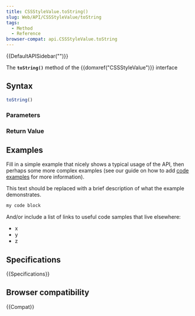 ```yaml
---
title: CSSStyleValue.toString()
slug: Web/API/CSSStyleValue/toString
tags:
  - Method
  - Reference
browser-compat: api.CSSStyleValue.toString
---
```

{{DefaultAPISidebar("")}}

The **`toString()`** method of the {{domxref("CSSStyleValue")}} interface 

## Syntax

```js
toString()
```

### Parameters



### Return Value



## Examples

Fill in a simple example that nicely shows a typical usage of the API, then perhaps some more complex examples (see our guide on how to add [code examples](/en-US/docs/MDN/Contribute/Structures/Code_examples) for more information).

This text should be replaced with a brief description of what the example demonstrates.

```js
my code block
```

And/or include a list of links to useful code samples that live elsewhere:

*   x
*   y
*   z

## Specifications

{{Specifications}}

## Browser compatibility

{{Compat}}

